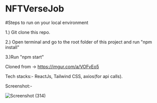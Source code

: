# NFTVerseJob
#Steps to run on your local environment

1.) Git clone this repo. 

2.) Open terminal and go to the root folder of this project and run "npm install"

3.)Run "npm start"

Cloned from -> https://imgur.com/a/VOFvEo5

Tech stacks:- ReactJs, Tailwind CSS, axios(for api calls).

Screenshot:-


![Screenshot (314)](https://user-images.githubusercontent.com/68842692/186208429-079d9c72-7c5e-4b7c-9482-342c6419773f.png)
